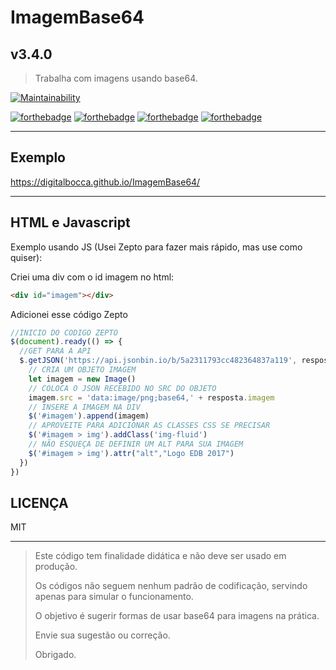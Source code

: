 # ImagemBase64

## v3.4.0

> Trabalha com imagens usando base64.

[![Maintainability](https://api.codeclimate.com/v1/badges/36b4c597ca9797fe54ab/maintainability)](https://codeclimate.com/github/digitalbocca/ImagemBase64/maintainability)

[![forthebadge](http://forthebadge.com/images/badges/contains-cat-gifs.svg)](http://forthebadge.com)
[![forthebadge](http://forthebadge.com/images/badges/uses-badges.svg)](http://forthebadge.com)
[![forthebadge](http://forthebadge.com/images/badges/contains-technical-debt.svg)](http://forthebadge.com)
[![forthebadge](http://forthebadge.com/images/badges/built-by-developers.svg)](http://forthebadge.com)

---

## Exemplo

<https://digitalbocca.github.io/ImagemBase64/>

---

## HTML e Javascript

Exemplo usando JS (Usei Zepto para fazer mais rápido, mas use como quiser):

Criei uma div com o id imagem no html:

```html
<div id="imagem"></div>
```

Adicionei esse código Zepto

```javascript
//INICIO DO CODIGO ZEPTO
$(document).ready(() => {
  //GET PARA A API
  $.getJSON('https://api.jsonbin.io/b/5a2311793cc482364837a119', resposta => {
    // CRIA UM OBJETO IMAGEM
    let imagem = new Image()
    // COLOCA O JSON RECEBIDO NO SRC DO OBJETO
    imagem.src = 'data:image/png;base64,' + resposta.imagem
    // INSERE A IMAGEM NA DIV
    $('#imagem').append(imagem)
    // APROVEITE PARA ADICIONAR AS CLASSES CSS SE PRECISAR
    $('#imagem > img').addClass('img-fluid')
    // NÃO ESQUEÇA DE DEFINIR UM ALT PARA SUA IMAGEM
    $('#imagem > img').attr("alt","Logo EDB 2017")
  })
})
```

## LICENÇA

MIT

---

> Este código tem finalidade didática e não deve ser usado em produção.
>
> Os códigos não seguem nenhum padrão de codificação, servindo apenas para simular o funcionamento.
>
> O objetivo é sugerir formas de usar base64 para imagens na prática.
>
> Envie sua sugestão ou correção.
>
> Obrigado.
